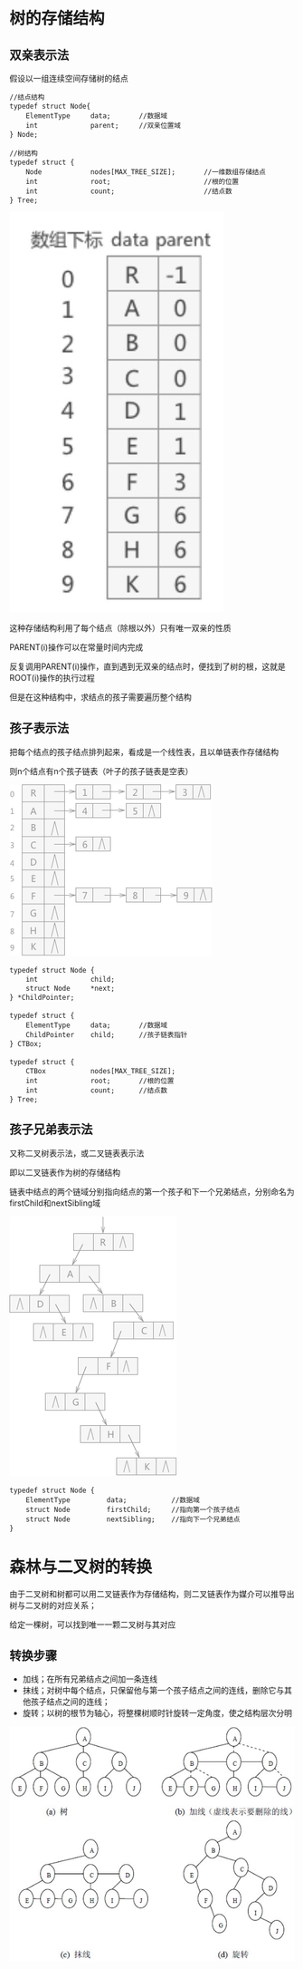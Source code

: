 # 树的存储结构
## 双亲表示法
假设以一组连续空间存储树的结点
```
//结点结构
typedef struct Node{
    ElementType     data;       //数据域
    int             parent;     //双亲位置域
} Node;

//树结构
typedef struct {
    Node            nodes[MAX_TREE_SIZE];       //一维数组存储结点
    int             root;                       //根的位置
    int             count;                      //结点数
} Tree;
```

![双亲表示法](https://raw.githubusercontent.com/Juston007/DataStructure/main/Chapter6_Tree/img/%E5%8F%8C%E4%BA%B2%E8%A1%A8%E7%A4%BA%E6%B3%95.jpg)

这种存储结构利用了每个结点（除根以外）只有唯一双亲的性质

PARENT(i)操作可以在常量时间内完成

反复调用PARENT(i)操作，直到遇到无双亲的结点时，便找到了树的根，这就是ROOT(i)操作的执行过程

但是在这种结构中，求结点的孩子需要遍历整个结构

## 孩子表示法
把每个结点的孩子结点排列起来，看成是一个线性表，且以单链表作存储结构

则n个结点有n个孩子链表（叶子的孩子链表是空表）

![孩子表示法](https://raw.githubusercontent.com/Juston007/DataStructure/main/Chapter6_Tree/img/%E5%AD%A9%E5%AD%90%E8%A1%A8%E7%A4%BA%E6%B3%95.png)

```
typedef struct Node {
    int             child;
    struct Node     *next;
} *ChildPointer;

typedef struct {
    ElementType     data;       //数据域
    ChildPointer    child;      //孩子链表指针
} CTBox;

typedef struct {
    CTBox           nodes[MAX_TREE_SIZE];
    int             root;       //根的位置
    int             count;      //结点数
} Tree;
```


## 孩子兄弟表示法
又称二叉树表示法，或二叉链表表示法

即以二叉链表作为树的存储结构

链表中结点的两个链域分别指向结点的第一个孩子和下一个兄弟结点，分别命名为firstChild和nextSibling域

![孩子兄弟表示法](https://raw.githubusercontent.com/Juston007/DataStructure/main/Chapter6_Tree/img/%E4%BA%8C%E5%8F%89%E9%93%BE%E8%A1%A8%E8%A1%A8%E7%A4%BA%E6%B3%95.png)

```
typedef struct Node {
    ElementType         data;           //数据域
    struct Node         firstChild;     //指向第一个孩子结点
    struct Node         nextSibling;    //指向下一个兄弟结点
}
```


# 森林与二叉树的转换
由于二叉树和树都可以用二叉链表作为存储结构，则二叉链表作为媒介可以推导出树与二叉树的对应关系；

给定一棵树，可以找到唯一一颗二叉树与其对应

## 转换步骤
* 加线；在所有兄弟结点之间加一条连线
* 抹线；对树中每个结点，只保留他与第一个孩子结点之间的连线，删除它与其他孩子结点之间的连线；
* 旋转；以树的根节为轴心，将整棵树顺时针旋转一定角度，使之结构层次分明

![转换步骤](https://raw.githubusercontent.com/Juston007/DataStructure/main/Chapter6_Tree/img/%E6%A3%AE%E6%9E%97%E5%92%8C%E4%BA%8C%E5%8F%89%E6%A0%91%E7%9A%84%E8%BD%AC%E6%8D%A2.jpg)